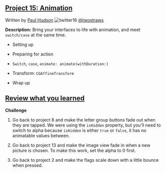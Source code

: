 ## [Project 15: Animation](https://www.hackingwithswift.com/read/15/overview)
Written by [Paul Hudson](https://www.hackingwithswift.com/about)  ![twitter16](https://github.com/juliangyurov/PH-Project6a/assets/13259596/445c8ea0-65c4-4dba-8e1f-3f2750f0ef51)
  [@twostraws](https://twitter.com/twostraws)

**Description:** Bring your interfaces to life with animation, and meet `switch/case` at the same time.

- Setting up

- Preparing for action

- `Switch`, `case`, `animate: animate(withDuration:)`

- Transform: `CGAffineTransform`

- Wrap up


 ## [Review what you learned](https://www.hackingwithswift.com/review/hws/project-15-animation)

**Challenge**

1. Go back to project 8 and make the letter group buttons fade out when they are tapped. We were using the `isHidden` property, but you'll need to switch to alpha because `isHidden` is either `true` or `false`, it has no animatable values between.

2. Go back to project 13 and make the image view fade in when a new picture is chosen. To make this work, set the alpha to 0 first.

3. Go back to project 2 and make the flags scale down with a little bounce when pressed.
